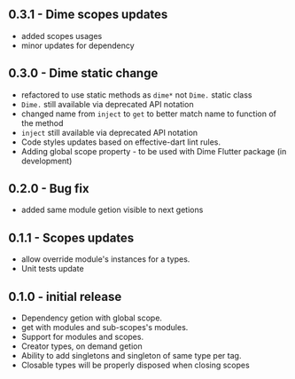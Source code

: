 ## 0.3.1 - Dime scopes updates

- added scopes usages
- minor updates for dependency

## 0.3.0 - Dime static change

- refactored to use static methods as `dime*` not `Dime.` static class
- `Dime.` still available via deprecated API notation
- changed name from `inject` to `get` to better match name to function of the method
- `inject` still available via deprecated API notation
- Code styles updates based on effective-dart lint rules.
- Adding global scope property - to be used with Dime Flutter package (in development)

## 0.2.0 - Bug fix

- added same module getion visible to next getions

## 0.1.1 - Scopes updates

- allow override module's instances for a types.
- Unit tests update

## 0.1.0 - initial release

- Dependency getion with global scope.
- get with modules and sub-scopes's modules.
- Support for modules and scopes.
- Creator types, on demand getion
- Ability to add singletons and singleton of same type per tag.
- Closable types will be properly disposed when closing scopes
